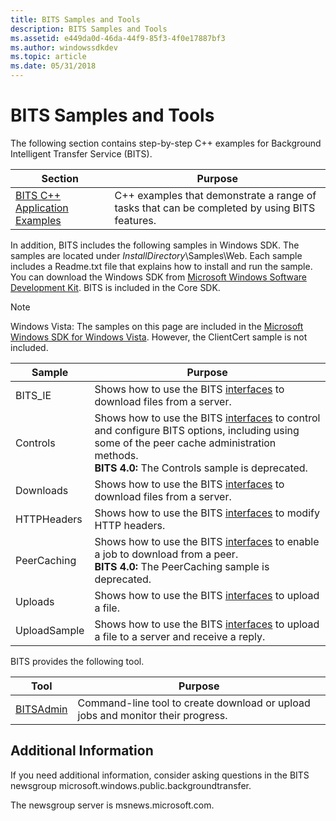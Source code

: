 ```yaml
---
title: BITS Samples and Tools
description: BITS Samples and Tools
ms.assetid: e449da0d-46da-44f9-85f3-4f0e17887bf3
ms.author: windowssdkdev
ms.topic: article
ms.date: 05/31/2018
---
```


# BITS Samples and Tools

The following section contains step-by-step C++ examples for Background Intelligent Transfer Service (BITS).



| Section                                                            | Purpose                                                                                      |
|--------------------------------------------------------------------|----------------------------------------------------------------------------------------------|
| [BITS C++ Application Examples](bits-c---application-examples.md) | C++ examples that demonstrate a range of tasks that can be completed by using BITS features. |



 

In addition, BITS includes the following samples in Windows SDK. The samples are located under *InstallDirectory*\\Samples\\Web. Each sample includes a Readme.txt file that explains how to install and run the sample. You can download the Windows SDK from [Microsoft Windows Software Development Kit](http://go.microsoft.com/fwlink/p/?linkid=84091). BITS is included in the Core SDK.

> [!Note]  
> Windows Vista: The samples on this page are included in the [Microsoft Windows SDK for Windows Vista](http://www.microsoft.com/downloads/details.aspx?FamilyID=c2b1e300-f358-4523-b479-f53d234cdccf&DisplayLang=en). However, the ClientCert sample is not included.

 



| Sample       | Purpose                                                                                                                                                                                                                                  |
|--------------|------------------------------------------------------------------------------------------------------------------------------------------------------------------------------------------------------------------------------------------|
| BITS\_IE     | Shows how to use the BITS [interfaces](bits-interfaces.md) to download files from a server.                                                                                                                                             |
| Controls     | Shows how to use the BITS [interfaces](bits-interfaces.md) to control and configure BITS options, including using some of the peer cache administration methods.<br/> **BITS 4.0:** The Controls sample is deprecated.<br/> |
| Downloads    | Shows how to use the BITS [interfaces](bits-interfaces.md) to download files from a server.                                                                                                                                             |
| HTTPHeaders  | Shows how to use the BITS [interfaces](bits-interfaces.md) to modify HTTP headers.                                                                                                                                                      |
| PeerCaching  | Shows how to use the BITS [interfaces](bits-interfaces.md) to enable a job to download from a peer.<br/> **BITS 4.0:** The PeerCaching sample is deprecated.<br/>                                                           |
| Uploads      | Shows how to use the BITS [interfaces](bits-interfaces.md) to upload a file.                                                                                                                                                            |
| UploadSample | Shows how to use the BITS [interfaces](bits-interfaces.md) to upload a file to a server and receive a reply.                                                                                                                            |



 

BITS provides the following tool.



| Tool                            | Purpose                                                                         |
|---------------------------------|---------------------------------------------------------------------------------|
| [BITSAdmin](bitsadmin-tool.md) | Command-line tool to create download or upload jobs and monitor their progress. |



 

## Additional Information

If you need additional information, consider asking questions in the BITS newsgroup microsoft.windows.public.backgroundtransfer.

The newsgroup server is msnews.microsoft.com.

 

 





